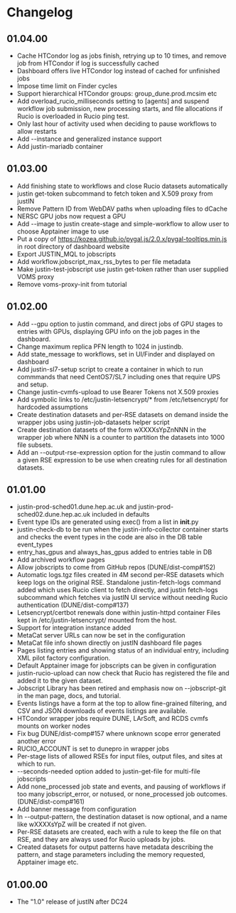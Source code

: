 # Changelog

## 01.04.00
- Cache HTCondor log as jobs finish, retrying up to 10 times, and remove job 
  from HTCondor if log is successfully cached
- Dashboard offers live HTCondor log instead of cached for unfinished jobs
- Impose time limit on Finder cycles
- Support hierarchical HTCondor groups: group_dune.prod.mcsim etc
- Add overload_rucio_milliseconds setting to [agents] and suspend workflow
  job submission, new processing starts, and file allocations if Rucio is
  overloaded in Rucio ping test.
- Only last hour of activity used when deciding to pause workflows to 
  allow restarts 
- Add --instance and generalized instance support
- Add justin-mariadb container

## 01.03.00
- Add finishing state to workflows and close Rucio datasets automatically
- justin get-token subcommand to fetch token and X.509 proxy from justIN
- Remove Pattern ID from WebDAV paths when uploading files to dCache
- NERSC GPU jobs now request a GPU
- Add --image to justin create-stage and simple-workflow to allow user to
  choose Apptainer image to use 
- Put a copy of https://kozea.github.io/pygal.js/2.0.x/pygal-tooltips.min.js
  in root directory of dashboard website
- Export JUSTIN_MQL to jobscripts
- Add workflow.jobscript_max_rss_bytes to per file metadata
- Make justin-test-jobscript use justin get-token rather than user supplied
  VOMS proxy
- Remove voms-proxy-init from tutorial

## 01.02.00
- Add --gpu option to justin command, and direct jobs of GPU stages to 
  entries with GPUs, displaying GPU info on the job pages in the dashboard.
- Change maximum replica PFN length to 1024 in justindb.
- Add state_message to workflows, set in UI/Finder and displayed on dashboard
- Add justin-sl7-setup script to create a container in which to run
  commmands that need CentOS7/SL7 including ones that require UPS and setup.
- Change justin-cvmfs-upload to use Bearer Tokens not X.509 proxies
- Add symbolic links to /etc/justin-letsencrypt/* from /etc/letsencrypt/ for
  hardcoded assumptions
- Create destination datasets and per-RSE datasets on demand inside
  the wrapper jobs using justin-job-datasets helper script
- Create destination datasets of the form wXXXXsYpZnNNN in the wrapper job 
  where NNN is a counter to partition the datasets into 1000 file subsets. 
- Add an --output-rse-expression option for the justin command to allow
  a given RSE expression to be use when creating rules for all destination
  datasets.

## 01.01.00
- justin-prod-sched01.dune.hep.ac.uk and justin-prod-sched02.dune.hep.ac.uk
  included in defaults
- Event type IDs are generated using exec() from a list in __init__.py
- justin-check-db to be run when the justin-info-collector container starts
  and checks the event types in the code are also in the DB table event_types
- entry_has_gpus and always_has_gpus added to entries table in DB
- Add archived workflow pages
- Allow jobscripts to come from GitHub repos (DUNE/dist-comp#152)
- Automatic logs.tgz files created in 4M second per-RSE datasets which keep
  logs on the original RSE. Standalone justin-fetch-logs command added which
  uses Rucio client to fetch directly, and justin fetch-logs subcommand
  which fetches via justIN UI service without needing Rucio authentication
  (DUNE/dist-comp#137)
- Letsencrypt/certbot renewals done within justin-httpd container
  Files kept in /etc/justin-letsencrypt/ mounted from the host.
- Support for integration instance added
- MetaCat server URLs can now be set in the configuration
- MetaCat file info shown directly on justIN dashboard file pages
- Pages listing entries and showing status of an individual entry, including
  XML pilot factory configuration.
- Default Apptainer image for jobscripts can be given in configuration
- justin-rucio-upload can now check that Rucio has registered the file and
  added it to the given dataset.
- Jobscript Library has been retired and emphasis now on --jobscript-git
  in the man page, docs, and tutorial.
- Events listings have a form at the top to allow fine-grained filtering,
  and CSV and JSON downloads of events listings are available.
- HTCondor wrapper jobs require DUNE, LArSoft, and RCDS cvmfs mounts on
  worker nodes
- Fix bug DUNE/dist-comp#157 where unknown scope error generated another error
- RUCIO_ACCOUNT is set to dunepro in wrapper jobs 
- Per-stage lists of allowed RSEs for input files, output files, and sites
  at which to run.
- --seconds-needed option added to justin-get-file for multi-file jobscripts
- Add none_processed job state and events, and pausing of workflows if too
  many jobscript_error, or notused, or none_processed job outcomes.
  (DUNE/dist-comp#161)
- Add banner message from configuration
- In --output-pattern, the destination dataset is now optional, and a name
  like wXXXXsYpZ will be created if not given.
- Per-RSE datasets are created, each with a rule to keep the file on that
  RSE, and they are always used for Rucio uploads by jobs.
- Created datasets for output patterns have metadata describing the pattern,
  and stage parameters including the memory requested, Apptainer image etc.

## 01.00.00
- The "1.0" release of justIN after DC24
